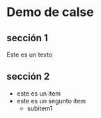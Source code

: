 # Demo de calse

## sección 1
Este es un texto

## sección 2
* este es un item
* este es un segunto item
  * subitem1
  
